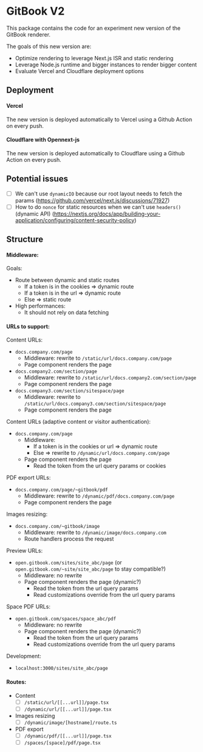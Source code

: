 # GitBook V2

This package contains the code for an experiment new version of the GitBook renderer.

The goals of this new version are:

- Optimize rendering to leverage Next.js ISR and static rendering
- Leverage Node.js runtime and bigger instances to render bigger content
- Evaluate Vercel and Cloudflare deployment options

## Deployment

#### Vercel

The new version is deployed automatically to Vercel using a Github Action on every push.

#### Cloudflare with Opennext-js

The new version is deployed automatically to Cloudflare using a Github Action on every push.

## Potential issues

- [ ] We can't use `dynamicIO` because our root layout needs to fetch the params (https://github.com/vercel/next.js/discussions/71927)
- [ ] How to do `nonce` for static resources when we can't use `headers()` (dynamic API) (https://nextjs.org/docs/app/building-your-application/configuring/content-security-policy)

## Structure

#### Middleware:

Goals:
- Route between dynamic and static routes
  - If a token is in the cookies => dynamic route
  - If a token is in the url => dynamic route
  - Else => static route
- High performances:
  - It should not rely on data fetching

#### URLs to support:

Content URLs:

- `docs.company.com/page`
  - Middleware: rewrite to `/static/url/docs.company.com/page`
  - Page component renders the page
- `docs.company2.com/section/page`
  - Middleware: rewrite to `/static/url/docs.company2.com/section/page`
  - Page component renders the page
- `docs.company3.com/section/sitespace/page`
  - Middleware: rewrite to `/static/url/docs.company3.com/section/sitespace/page`
  - Page component renders the page

Content URLs (adaptive content or visitor authentication):

- `docs.company.com/page`
  - Middleware:
    - If a token is in the cookies or url => dynamic route
    - Else => rewrite to `/dynamic/url/docs.company.com/page`
  - Page component renders the page
    - Read the token from the url query params or cookies


PDF export URLs:

- `docs.company.com/page/~gitbook/pdf`
  - Middleware: rewrite to `/dynamic/pdf/docs.company.com/page`
  - Page component renders the page

Images resizing:

- `docs.company.com/~gitbook/image`
  - Middleware: rewrite to `/dynamic/image/docs.company.com`
  - Route handlers process the request

Preview URLs:

- `open.gitbook.com/sites/site_abc/page` (or `open.gitbook.com/~site/site_abc/page` to stay compatible?)
  - Middleware: no rewrite
  - Page component renders the page (dynamic?)
     - Read the token from the url query params
     - Read customizations override from the url query params


Space PDF URLs:

- `open.gitbook.com/spaces/space_abc/pdf`
  - Middleware: no rewrite
  - Page component renders the page (dynamic?)
     - Read the token from the url query params
     - Read customizations override from the url query params

Development:

- `localhost:3000/sites/site_abc/page`

#### Routes:

- Content
    - [ ] `/static/url/[[...url]]/page.tsx`
    - [ ] `/dynamic/url/[[...url]]/page.tsx`
- Images resizing
    - [ ] `/dynamic/image/[hostname]/route.ts`
- PDF export
    - [ ] `/dynamic/pdf/[[...url]]/page.tsx`
    - [ ] `/spaces/[space]/pdf/page.tsx`
